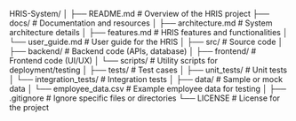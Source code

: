 HRIS-System/
│
├── README.md                # Overview of the HRIS project
├── docs/                    # Documentation and resources
│   ├── architecture.md      # System architecture details
│   ├── features.md          # HRIS features and functionalities
│   └── user_guide.md        # User guide for the HRIS
│
├── src/                     # Source code
│   ├── backend/             # Backend code (APIs, database)
│   ├── frontend/            # Frontend code (UI/UX)
│   └── scripts/             # Utility scripts for deployment/testing
│
├── tests/                   # Test cases
│   ├── unit_tests/          # Unit tests
│   └── integration_tests/   # Integration tests
│
├── data/                    # Sample or mock data
│   └── employee_data.csv    # Example employee data for testing
│
├── .gitignore               # Ignore specific files or directories
└── LICENSE                  # License for the project

